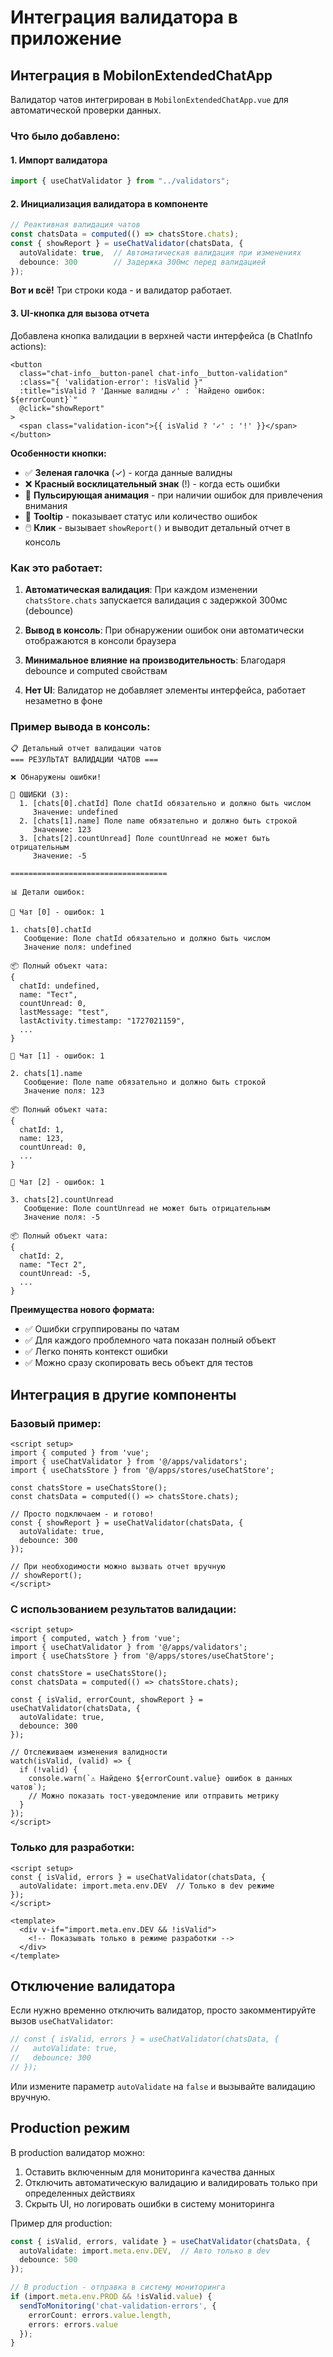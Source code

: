 # Интеграция валидатора в приложение

## Интеграция в MobilonExtendedChatApp

Валидатор чатов интегрирован в `MobilonExtendedChatApp.vue` для автоматической проверки данных.

### Что было добавлено:

#### 1. Импорт валидатора

```typescript
import { useChatValidator } from "../validators";
```

#### 2. Инициализация валидатора в компоненте

```typescript
// Реактивная валидация чатов
const chatsData = computed(() => chatsStore.chats);
const { showReport } = useChatValidator(chatsData, {
  autoValidate: true,  // Автоматическая валидация при изменениях
  debounce: 300        // Задержка 300мс перед валидацией
});
```

**Вот и всё!** Три строки кода - и валидатор работает.

#### 3. UI-кнопка для вызова отчета

Добавлена кнопка валидации в верхней части интерфейса (в ChatInfo actions):

```vue
<button
  class="chat-info__button-panel chat-info__button-validation"
  :class="{ 'validation-error': !isValid }"
  :title="isValid ? 'Данные валидны ✓' : `Найдено ошибок: ${errorCount}`"
  @click="showReport"
>
  <span class="validation-icon">{{ isValid ? '✓' : '!' }}</span>
</button>
```

**Особенности кнопки:**
- ✅ **Зеленая галочка** (✓) - когда данные валидны
- ❌ **Красный восклицательный знак** (!) - когда есть ошибки
- 🔄 **Пульсирующая анимация** - при наличии ошибок для привлечения внимания
- 💬 **Tooltip** - показывает статус или количество ошибок
- 🖱️ **Клик** - вызывает `showReport()` и выводит детальный отчет в консоль

### Как это работает:

1. **Автоматическая валидация**: При каждом изменении `chatsStore.chats` запускается валидация с задержкой 300мс (debounce)

2. **Вывод в консоль**: При обнаружении ошибок они автоматически отображаются в консоли браузера

3. **Минимальное влияние на производительность**: Благодаря debounce и computed свойствам

4. **Нет UI**: Валидатор не добавляет элементы интерфейса, работает незаметно в фоне

### Пример вывода в консоль:

```
📋 Детальный отчет валидации чатов
=== РЕЗУЛЬТАТ ВАЛИДАЦИИ ЧАТОВ ===

❌ Обнаружены ошибки!

🔴 ОШИБКИ (3):
  1. [chats[0].chatId] Поле chatId обязательно и должно быть числом
     Значение: undefined
  2. [chats[1].name] Поле name обязательно и должно быть строкой
     Значение: 123
  3. [chats[2].countUnread] Поле countUnread не может быть отрицательным
     Значение: -5

===================================

📊 Детали ошибок:

🔴 Чат [0] - ошибок: 1

1. chats[0].chatId
   Сообщение: Поле chatId обязательно и должно быть числом
   Значение поля: undefined

📦 Полный объект чата:
{
  chatId: undefined,
  name: "Тест",
  countUnread: 0,
  lastMessage: "test",
  lastActivity.timestamp: "1727021159",
  ...
}

🔴 Чат [1] - ошибок: 1

2. chats[1].name
   Сообщение: Поле name обязательно и должно быть строкой
   Значение поля: 123

📦 Полный объект чата:
{
  chatId: 1,
  name: 123,
  countUnread: 0,
  ...
}

🔴 Чат [2] - ошибок: 1

3. chats[2].countUnread
   Сообщение: Поле countUnread не может быть отрицательным
   Значение поля: -5

📦 Полный объект чата:
{
  chatId: 2,
  name: "Тест 2",
  countUnread: -5,
  ...
}
```

**Преимущества нового формата:**
- ✅ Ошибки сгруппированы по чатам
- ✅ Для каждого проблемного чата показан полный объект
- ✅ Легко понять контекст ошибки
- ✅ Можно сразу скопировать весь объект для тестов

## Интеграция в другие компоненты

### Базовый пример:

```vue
<script setup>
import { computed } from 'vue';
import { useChatValidator } from '@/apps/validators';
import { useChatsStore } from '@/apps/stores/useChatStore';

const chatsStore = useChatsStore();
const chatsData = computed(() => chatsStore.chats);

// Просто подключаем - и готово!
const { showReport } = useChatValidator(chatsData, {
  autoValidate: true,
  debounce: 300
});

// При необходимости можно вызвать отчет вручную
// showReport();
</script>
```

### С использованием результатов валидации:

```vue
<script setup>
import { computed, watch } from 'vue';
import { useChatValidator } from '@/apps/validators';
import { useChatsStore } from '@/apps/stores/useChatStore';

const chatsStore = useChatsStore();
const chatsData = computed(() => chatsStore.chats);

const { isValid, errorCount, showReport } = useChatValidator(chatsData, {
  autoValidate: true,
  debounce: 300
});

// Отслеживаем изменения валидности
watch(isValid, (valid) => {
  if (!valid) {
    console.warn(`⚠️ Найдено ${errorCount.value} ошибок в данных чатов`);
    // Можно показать тост-уведомление или отправить метрику
  }
});
</script>
```

### Только для разработки:

```vue
<script setup>
const { isValid, errors } = useChatValidator(chatsData, {
  autoValidate: import.meta.env.DEV  // Только в dev режиме
});
</script>

<template>
  <div v-if="import.meta.env.DEV && !isValid">
    <!-- Показывать только в режиме разработки -->
  </div>
</template>
```

## Отключение валидатора

Если нужно временно отключить валидатор, просто закомментируйте вызов `useChatValidator`:

```typescript
// const { isValid, errors } = useChatValidator(chatsData, {
//   autoValidate: true,
//   debounce: 300
// });
```

Или измените параметр `autoValidate` на `false` и вызывайте валидацию вручную.

## Production режим

В production валидатор можно:
1. Оставить включенным для мониторинга качества данных
2. Отключить автоматическую валидацию и валидировать только при определенных действиях
3. Скрыть UI, но логировать ошибки в систему мониторинга

Пример для production:

```typescript
const { isValid, errors, validate } = useChatValidator(chatsData, {
  autoValidate: import.meta.env.DEV,  // Авто только в dev
  debounce: 500
});

// В production - отправка в систему мониторинга
if (import.meta.env.PROD && !isValid.value) {
  sendToMonitoring('chat-validation-errors', {
    errorCount: errors.value.length,
    errors: errors.value
  });
}
```

